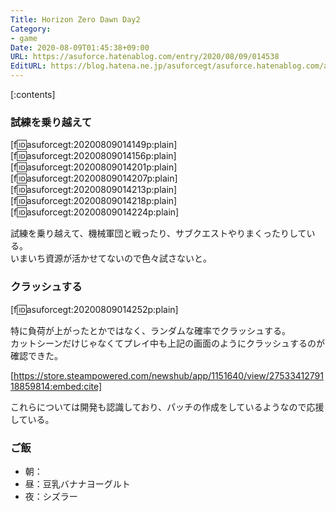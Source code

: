 ```yaml
---
Title: Horizon Zero Dawn Day2
Category:
- game
Date: 2020-08-09T01:45:38+09:00
URL: https://asuforce.hatenablog.com/entry/2020/08/09/014538
EditURL: https://blog.hatena.ne.jp/asuforcegt/asuforce.hatenablog.com/atom/entry/26006613611867871
---
```


[:contents]

###  試練を乗り越えて

[f:id:asuforcegt:20200809014149p:plain][f:id:asuforcegt:20200809014156p:plain][f:id:asuforcegt:20200809014201p:plain][f:id:asuforcegt:20200809014207p:plain][f:id:asuforcegt:20200809014213p:plain][f:id:asuforcegt:20200809014218p:plain][f:id:asuforcegt:20200809014224p:plain]

試練を乗り越えて、機械軍団と戦ったり、サブクエストやりまくったりしている。  
いまいち資源が活かせてないので色々試さないと。

### クラッシュする

[f:id:asuforcegt:20200809014252p:plain]

特に負荷が上がったとかではなく、ランダムな確率でクラッシュする。  
カットシーンだけじゃなくてプレイ中も上記の画面のようにクラッシュするのが確認できた。

[https://store.steampowered.com/newshub/app/1151640/view/2753341279118859814:embed:cite]

これらについては開発も認識しており、パッチの作成をしているようなので応援している。

### ご飯

- 朝：
- 昼：豆乳バナナヨーグルト
- 夜：シズラー
